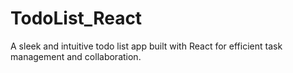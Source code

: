 # TodoList_React
A sleek and intuitive todo list app built with React for efficient task management and collaboration.
